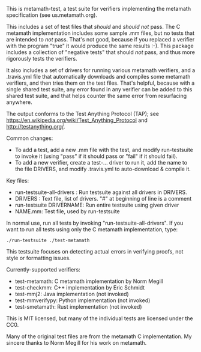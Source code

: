 This is metamath-test, a test suite for verifiers implementing
the metamath specification (see us.metamath.org).

This includes a set of test files that *should* and *should not* pass.
The C metamath implementation includes some sample .mm files,
but no tests that are intended to *not* pass.  That's not good, because
if you replaced a verifier with the program "true" it would produce
the same results :-).  This package includes a
collection of "negative tests" that should *not* pass, and thus
more rigorously tests the verifiers.

It also includes a set of drivers for running various metamath verifiers,
and a .travis.yml file that automatically downloads and compiles
some metamath verifiers, and then tries them on the test files.
That's helpful, because with a single shared test suite, any error
found in any verifier can be added to this shared test suite, and that
helps counter the same error from resurfacing anywhere.

The output conforms to the Test Anything Protocol (TAP); see
<https://en.wikipedia.org/wiki/Test_Anything_Protocol> and
<http://testanything.org/>.

Common changes:
* To add a test, add a new .mm file with the test, and modify
  run-testsuite to invoke it (using "pass" if it should pass or "fail" if
  it should fail).
* To add a new verifier, create a test-... driver to run it, add the name
  to the file DRIVERS, and modify .travis.yml to auto-download & compile it.

Key files:
* run-testsuite-all-drivers : Run testsuite against all drivers in DRIVERS.
* DRIVERS : Text file, list of drivers. "#" at beginning of line is a comment
* run-testsuite DRIVERNAME: Run entire testsuite using given driver
* NAME.mm: Test file, used by run-testsuite

In normal use, run all tests by invoking "run-testsuite-all-drivers".
If you want to run all tests using only the C metamath implementation, type:

    ./run-testsuite ./test-metamath

This testsuite focuses on detecting actual errors in verifying proofs,
not style or formatting issues.

Currently-supported verifiers:
* test-metamath: C metamath implementation by Norm Megill
* test-checkmm: C++ implementation by Eric Schmidt
* test-mmj2: Java implementation (not invoked)
* test-mmverifypy: Python implementation (not invoked)
* test-smetamath: Rust implementation (not invoked)

This is MIT licensed, but many of the individual tests are licensed
under the CC0.

Many of the original test files are from the metamath C implementation.
My sincere thanks to Norm Megill for his work on metamath.

